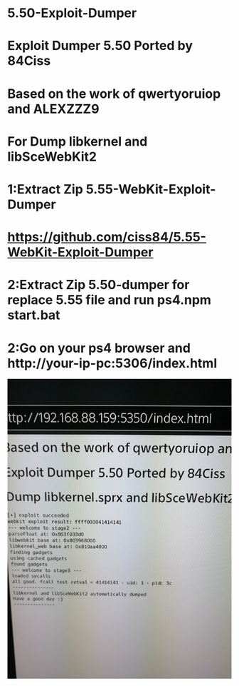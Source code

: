 # 5.50-Exploit-Dumper
# Exploit Dumper 5.50 Ported by 84Ciss
# Based on the work of qwertyoruiop and ALEXZZZ9
# For Dump libkernel and libSceWebKit2
# 1:Extract Zip 5.55-WebKit-Exploit-Dumper
# https://github.com/ciss84/5.55-WebKit-Exploit-Dumper
# 2:Extract Zip 5.50-dumper for replace 5.55 file and run ps4.npm start.bat 
# 2:Go on your ps4 browser and  http://your-ip-pc:5306/index.html

![Alt text](https://github.com/ciss84/5.50-dumper/blob/master/DwfG2qkWkAAF0nV.jpg?raw=true "Title")

